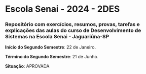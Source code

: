 # Escola Senai - 2024 - 2DES

### Repositório com exercícios, resumos, provas, tarefas e explicações das aulas do curso de Desenvolvimento de Sistemas na Escola Senai - Jaguariúna-SP

 **Início do Segundo Semestre**: 22 de Janeiro.

 **Término do Segundo Semestre**: 21 de Junho.

 **Situação**: APROVADA
